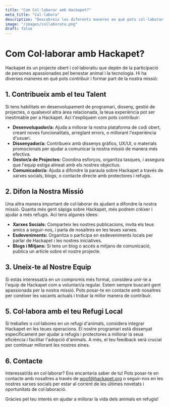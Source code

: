 ```yaml
---
title: "Com Col·laborar amb Hackapet?"
meta_title: "Col·labora"
description: "Descobreix les diferents maneres en què pots col·laborar amb Hackapet."
image: "/images/collaborate.png"
draft: false
---
```


# Com Col·laborar amb Hackapet?

Hackapet és un projecte obert i col·laboratiu que depèn de la participació de persones apassionades pel benestar animal i la tecnologia. Hi ha diverses maneres en què pots contribuir i formar part de la nostra missió:

## 1. Contribueix amb el teu Talent

Si tens habilitats en desenvolupament de programari, disseny, gestió de projectes, o qualsevol altra àrea relacionada, la teua experiència pot ser inestimable per a Hackapet. Ací t'expliquem com pots contribuir:

- **Desenvolupador/a:** Ajuda a millorar la nostra plataforma de codi obert, creant noves funcionalitats, arreglant errors, o millorant l'experiència d'usuari.
- **Dissenyador/a:** Contribueix amb dissenys gràfics, UX/UI, o materials promocionals per ajudar a comunicar la nostra missió de manera més efectiva.
- **Gestor/a de Projectes:** Coordina esforços, organitza tasques, i assegura que l'equip estiga alineat amb els nostres objectius.
- **Comunicador/a:** Ajuda a difondre la paraula sobre Hackapet a través de xarxes socials, blogs, o contacte directe amb protectores i refugis.

## 2. Difon la Nostra Missió

Una altra manera important de col·laborar és ajudant a difondre la nostra missió. Quanta més gent sàpiga sobre Hackapet, més podrem créixer i ajudar a més refugis. Ací tens algunes idees:

- **Xarxes Socials:** Comparteix les nostres publicacions, invita els teus amics a seguir-nos, i parla de nosaltres en les teues xarxes.
- **Esdeveniments:** Organitza o participa en esdeveniments locals per parlar de Hackapet i les nostres iniciatives.
- **Blogs i Mitjans:** Si tens un blog o accés a mitjans de comunicació, publica un article sobre el nostre projecte.

## 3. Uneix-te al Nostre Equip

Si estàs interessat/a en un compromís més formal, considera unir-te a l'equip de Hackapet com a voluntari/a regular. Estem sempre buscant gent apassionada per la nostra missió. Pots posar-te en contacte amb nosaltres per conéixer les vacants actuals i trobar la millor manera de contribuir.

## 5. Col·labora amb el teu Refugi Local

Si treballes o col·labores en un refugi d'animals, considera integrar Hackapet en les teues operacions. El nostre programari està dissenyat específicament per ajudar a refugis i protectores a millorar la seua eficiència i facilitar l'adopció d'animals. A més, el teu feedback serà crucial per continuar millorant les nostres eines.

## 6. Contacte

Interessat/da en col·laborar? Ens encantaria saber de tu! Pots posar-te en contacte amb nosaltres a través de [woof@hackapet.org](mailto:woof@hackapet.org) o seguir-nos en les nostres xarxes socials per estar al corrent de les últimes novetats i oportunitats de col·laboració.

Gràcies pel teu interès en ajudar a millorar la vida dels animals en refugis!
